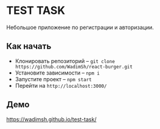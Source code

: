 # TEST TASK

Небольшое приложение по регистрации и авторизации. 

## Как начать

- Клонировать репозиторий – `git clone https://github.com/WadimSh/react-burger.git`
- Установите зависимости – `npm i`
- Запустите проект – `npm start`
- Перейти на `http://localhost:3000/`

## Демо

https://wadimsh.github.io/test-task/